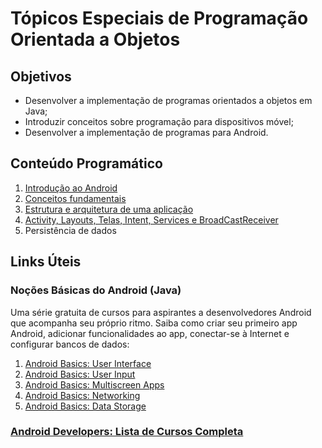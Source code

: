 # Tópicos Especiais de Programação Orientada a Objetos

## Objetivos

+ Desenvolver a implementação de programas orientados a objetos em Java;
+ Introduzir conceitos sobre programação para dispositivos móvel;
+ Desenvolver a implementação de programas para Android.

## Conteúdo Programático

1. [Introdução ao Android](https://bit.ly/327SQQe)
1. [Conceitos fundamentais](https://bit.ly/2FWNj7S)
1. [Estrutura e arquitetura de uma aplicação](https://bit.ly/34xhpsX)
1. [Activity, Layouts, Telas, Intent, Services e BroadCastReceiver](https://bit.ly/34v7pAk)
1. Persistência de dados

## Links Úteis

### Noções Básicas do Android (Java)

Uma série gratuita de cursos para aspirantes a desenvolvedores Android que acompanha seu próprio ritmo. Saiba como criar seu primeiro app Android, adicionar funcionalidades ao app, conectar-se à Internet e configurar bancos de dados:

1. [Android Basics: User Interface](https://www.udacity.com/course/android-basics-user-interface--ud834)
2. [Android Basics: User Input](https://www.udacity.com/course/android-basics-user-input--ud836)
3. [Android Basics: Multiscreen Apps](https://www.udacity.com/course/android-basics-multiscreen-apps--ud839)
4. [Android Basics: Networking](https://www.udacity.com/course/android-basics-networking--ud843)
5. [Android Basics: Data Storage](https://www.udacity.com/course/android-basics-data-storage--ud845)

### [Android Developers: Lista de Cursos Completa](https://developer.android.com/courses)
